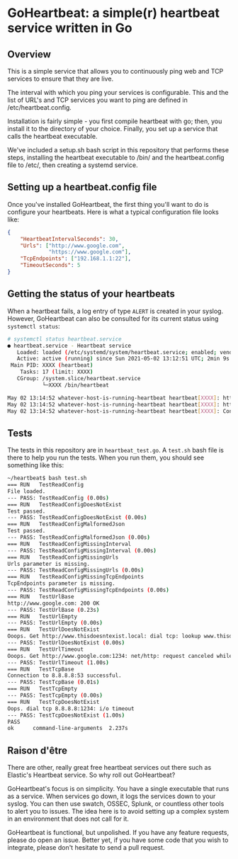 # GoHeartbeat: a simple(r) heartbeat service written in Go

## Overview

This is a simple service that allows you to continuously ping web and TCP services to ensure that
they are live.

The interval with which you ping your services is configurable. This and the list of URL's and TCP
services you want to ping are defined in /etc/heartbeat.config.

Installation is fairly simple - you first compile heartbeat with go; then, you install it to the
directory of your choice. Finally, you set up a service that calls the heartbeat executable.

We've included a setup.sh bash script in this repository that performs these steps, installing the
heartbeat executable to /bin/ and the heartbeat.config file to /etc/, then creating a systemd service.

## Setting up a heartbeat.config file

Once you've installed GoHeartbeat, the first thing you'll want to do is configure your heartbeats.
Here is what a typical configuration file looks like:

```json
{
    "HeartbeatIntervalSeconds": 30,
    "Urls": ["http://www.google.com",
             "https://www.google.com"],
    "TcpEndpoints": ["192.168.1.1:22"],
    "TimeoutSeconds": 5
}
```

## Getting the status of your heartbeats

When a heartbeat fails, a log entry of type `ALERT` is created in your syslog. However, GoHeartbeat
can also be consulted for its current status using `systemctl status`:

```bash
# systemctl status heartbeat.service
● heartbeat.service - Heartbeat service
   Loaded: loaded (/etc/systemd/system/heartbeat.service; enabled; vendor preset: enabled)
   Active: active (running) since Sun 2021-05-02 13:12:51 UTC; 2min 9s ago
 Main PID: XXXX (heartbeat)
    Tasks: 17 (limit: XXXX)
   CGroup: /system.slice/heartbeat.service
           └─XXXX /bin/heartbeat

May 02 13:14:52 whatever-host-is-running-heartbeat heartbeat[XXXX]: http://google.com: 200 OK
May 02 13:14:52 whatever-host-is-running-heartbeat heartbeat[XXXX]: https://google.com: 200 OK
May 02 13:14:52 whatever-host-is-running-heartbeat heartbeat[XXXX]: Connection to 192.168.1.1:22 successful.
```

## Tests

The tests in this repository are in `heartbeat_test.go`. A `test.sh` bash file is there to help you run the 
tests. When you run them, you should see something like this:

```bash
~/heartbeat$ bash test.sh
=== RUN   TestReadConfig
File loaded.
--- PASS: TestReadConfig (0.00s)
=== RUN   TestReadConfigDoesNotExist
Test passed.
--- PASS: TestReadConfigDoesNotExist (0.00s)
=== RUN   TestReadConfigMalformedJson
Test passed.
--- PASS: TestReadConfigMalformedJson (0.00s)
=== RUN   TestReadConfigMissingInterval
--- PASS: TestReadConfigMissingInterval (0.00s)
=== RUN   TestReadConfigMissingUrls
Urls parameter is missing.
--- PASS: TestReadConfigMissingUrls (0.00s)
=== RUN   TestReadConfigMissingTcpEndpoints
TcpEndpoints parameter is missing.
--- PASS: TestReadConfigMissingTcpEndpoints (0.00s)
=== RUN   TestUrlBase
http://www.google.com: 200 OK
--- PASS: TestUrlBase (0.23s)
=== RUN   TestUrlEmpty
--- PASS: TestUrlEmpty (0.00s)
=== RUN   TestUrlDoesNotExist
Ooops. Get http://www.thisdoesntexist.local: dial tcp: lookup www.thisdoesntexist.local: no such host
--- PASS: TestUrlDoesNotExist (0.00s)
=== RUN   TestUrlTimeout
Ooops. Get http://www.google.com:1234: net/http: request canceled while waiting for connection (Client.Timeout exceeded while awaiting headers)
--- PASS: TestUrlTimeout (1.00s)
=== RUN   TestTcpBase
Connection to 8.8.8.8:53 successful.
--- PASS: TestTcpBase (0.01s)
=== RUN   TestTcpEmpty
--- PASS: TestTcpEmpty (0.00s)
=== RUN   TestTcpDoesNotExist
Oops. dial tcp 8.8.8.8:1234: i/o timeout
--- PASS: TestTcpDoesNotExist (1.00s)
PASS
ok      command-line-arguments  2.237s
```

## Raison d'être

There are other, really great free heartbeat services out there such as Elastic's Heartbeat service.
So why roll out GoHeartbeat?

GoHeartbeat's focus is on simplicity. You have a single executable that runs as a service. When services
go down, it logs the services down to your syslog. You can then use swatch, OSSEC, Splunk, or countless
other tools to alert you to issues. The idea here is to avoid setting up a complex system in an 
environment that does not call for it.

GoHeartbeat is functional, but unpolished. If you have any feature requests, please do open an issue.
Better yet, if you have some code that you wish to integrate, please don't hesitate to send a pull
request.

